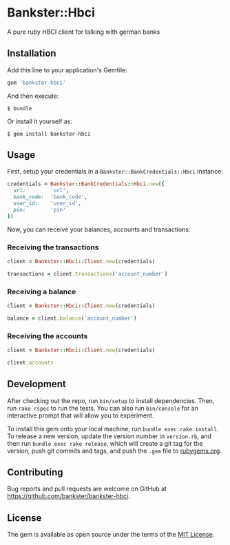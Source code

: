 # Bankster::Hbci

A pure ruby HBCI client for talking with german banks

## Installation

Add this line to your application's Gemfile:

```ruby
gem 'bankster-hbci'
```

And then execute:

    $ bundle

Or install it yourself as:

    $ gem install bankster-hbci

## Usage

First, setup your credentials in a `Bankster::BankCredentials::Hbci` instance:
```ruby
credentials = Bankster::BankCredentials::Hbci.new({
  url:        'url',
  bank_code:  'bank_code',
  user_id:    'user_id',
  pin:        'pin'
})
```

Now, you can receive your balances, accounts and transactions:

### Receiving the transactions

```ruby
client = Bankster::Hbci::Client.new(credentials)

transactions = client.transactions('account_number')
```

### Receiving a balance

```ruby
client = Bankster::Hbci::Client.new(credentials)

balance = client.balance('account_number')
```

### Receiving the accounts

```ruby
client = Bankster::Hbci::Client.new(credentials)

client.accounts
```



## Development

After checking out the repo, run `bin/setup` to install dependencies. Then, run `rake rspec` to run the tests. You can also run `bin/console` for an interactive prompt that will allow you to experiment.

To install this gem onto your local machine, run `bundle exec rake install`. To release a new version, update the version number in `version.rb`, and then run `bundle exec rake release`, which will create a git tag for the version, push git commits and tags, and push the `.gem` file to [rubygems.org](https://rubygems.org).

## Contributing

Bug reports and pull requests are welcome on GitHub at https://github.com/bankster/bankster-hbci.


## License

The gem is available as open source under the terms of the [MIT License](http://opensource.org/licenses/MIT).

